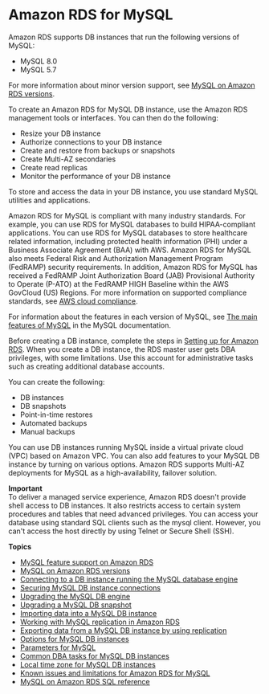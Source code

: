 # Amazon RDS for MySQL<a name="CHAP_MySQL"></a>

Amazon RDS supports DB instances that run the following versions of MySQL:
+ MySQL 8\.0
+ MySQL 5\.7

For more information about minor version support, see [MySQL on Amazon RDS versions](MySQL.Concepts.VersionMgmt.md)\.

To create an Amazon RDS for MySQL DB instance, use the Amazon RDS management tools or interfaces\. You can then do the following:
+ Resize your DB instance
+ Authorize connections to your DB instance
+ Create and restore from backups or snapshots
+ Create Multi\-AZ secondaries
+ Create read replicas
+ Monitor the performance of your DB instance

To store and access the data in your DB instance, you use standard MySQL utilities and applications\.

Amazon RDS for MySQL is compliant with many industry standards\. For example, you can use RDS for MySQL databases to build HIPAA\-compliant applications\. You can use RDS for MySQL databases to store healthcare related information, including protected health information \(PHI\) under a Business Associate Agreement \(BAA\) with AWS\. Amazon RDS for MySQL also meets Federal Risk and Authorization Management Program \(FedRAMP\) security requirements\. In addition, Amazon RDS for MySQL has received a FedRAMP Joint Authorization Board \(JAB\) Provisional Authority to Operate \(P\-ATO\) at the FedRAMP HIGH Baseline within the AWS GovCloud \(US\) Regions\. For more information on supported compliance standards, see [AWS cloud compliance](http://aws.amazon.com/compliance/)\.

For information about the features in each version of MySQL, see [The main features of MySQL](https://dev.mysql.com/doc/refman/8.0/en/features.html) in the MySQL documentation\.

Before creating a DB instance, complete the steps in [Setting up for Amazon RDS](CHAP_SettingUp.md)\. When you create a DB instance, the RDS master user gets DBA privileges, with some limitations\. Use this account for administrative tasks such as creating additional database accounts\.

You can create the following:
+ DB instances
+ DB snapshots
+ Point\-in\-time restores
+ Automated backups
+ Manual backups

You can use DB instances running MySQL inside a virtual private cloud \(VPC\) based on Amazon VPC\. You can also add features to your MySQL DB instance by turning on various options\. Amazon RDS supports Multi\-AZ deployments for MySQL as a high\-availability, failover solution\.

**Important**  
To deliver a managed service experience, Amazon RDS doesn't provide shell access to DB instances\. It also restricts access to certain system procedures and tables that need advanced privileges\. You can access your database using standard SQL clients such as the mysql client\. However, you can't access the host directly by using Telnet or Secure Shell \(SSH\)\.

**Topics**
+ [MySQL feature support on Amazon RDS](MySQL.Concepts.FeatureSupport.md)
+ [MySQL on Amazon RDS versions](MySQL.Concepts.VersionMgmt.md)
+ [Connecting to a DB instance running the MySQL database engine](USER_ConnectToInstance.md)
+ [Securing MySQL DB instance connections](securing-mysql-connections.md)
+ [Upgrading the MySQL DB engine](USER_UpgradeDBInstance.MySQL.md)
+ [Upgrading a MySQL DB snapshot](USER_UpgradeDBSnapshot.MySQL.md)
+ [Importing data into a MySQL DB instance](MySQL.Procedural.Importing.Other.md)
+ [Working with MySQL replication in Amazon RDS](USER_MySQL.Replication.md)
+ [Exporting data from a MySQL DB instance by using replication](MySQL.Procedural.Exporting.NonRDSRepl.md)
+ [Options for MySQL DB instances](Appendix.MySQL.Options.md)
+ [Parameters for MySQL](Appendix.MySQL.Parameters.md)
+ [Common DBA tasks for MySQL DB instances](Appendix.MySQL.CommonDBATasks.md)
+ [Local time zone for MySQL DB instances](MySQL.Concepts.LocalTimeZone.md)
+ [Known issues and limitations for Amazon RDS for MySQL](MySQL.KnownIssuesAndLimitations.md)
+ [MySQL on Amazon RDS SQL reference](Appendix.MySQL.SQLRef.md)